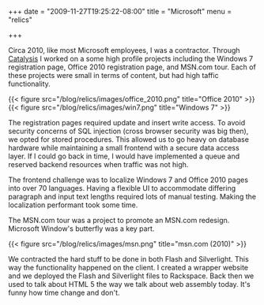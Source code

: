 +++
date = "2009-11-27T19:25:22-08:00"
title = "Microsoft"
menu = "relics"

+++

Circa 2010, like most Microsoft employees, I was a contractor.  Through [Catalysis](https://www.catalysis.com/) I worked on a some high profile projects including the Windows 7 registration page, Office 2010 registration page, and MSN.com tour.  Each of these projects were small in terms of content, but had high taffic functionality.

{{< figure src="/blog/relics/images/office_2010.png" title="Office 2010" >}}
{{< figure src="/blog/relics/images/win7.png" title="Windows 7" >}}

The registration pages required update and insert write access.  To avoid security concerns of SQL injection (cross browser security was big then), we opted for stored procedures.  This allowed us to go heavy on database hardware while maintaining a small frontend with a secure data access layer.  If I could go back in time, I would have implemented a queue and reserved backend resources when traffic was not high.

The frontend challenge was to localize Windows 7 and Office 2010 pages into over 70 languages.  Having a flexible UI to accommodate differing paragraph and input text lengths required lots of manual testing.  Making the localization performant took some time.

The MSN.com tour was a project to promote an MSN.com redesign.  Microsoft Window's butterfly was a key part.

{{< figure src="/blog/relics/images/msn.png" title="msn.com (2010)" >}}

We contracted the hard stuff to be done in both Flash and Silverlight.  This way the functionality happened on the client.  I created a wrapper website and we deployed the Flash and Silverlight files to Rackspace.  Back then we used to talk about HTML 5 the way we talk about web assembly today.  It's funny how time change and don't.


